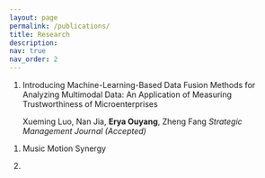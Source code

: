 ```yaml
---
layout: page
permalink: /publications/
title: Research
description: 
nav: true
nav_order: 2
---
```

<!-- _pages/publications.md -->
<div class="Publications">

1. Introducing Machine-Learning-Based Data Fusion Methods for Analyzing Multimodal Data: An Application of Measuring Trustworthiness of 
   Microenterprises
       
   Xueming Luo, Nan Jia, <strong>Erya Ouyang</strong>, Zheng Fang
   <em>Strategic Management Journal (Accepted)</em>


</div>

<div class="Working Papers">

1. Music Motion Synergy

2. 

</div>

